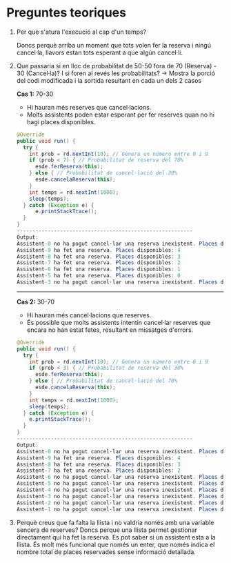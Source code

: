 # Preguntes teoriques

1. Per què s'atura l'execució al cap d'un temps?

    Doncs perquè arriba un moment que tots volen fer la reserva i ningú cancel·la, llavors estan tots esperant a que algún cancel·li.

2. Que passaria si en lloc de probabilitat de 50-50 fora de 70 (Reserva) - 30 (Cancel·la)? I si foren al revés les probabilitats? -> Mostra la porció del codi modificada i la sortida resultant en cada un dels 2 casos

    **Cas 1:** 70-30
    - Hi hauran més reserves que cancel·lacions.
    - Molts assistents poden estar esperant per fer reserves quan no hi hagi places disponibles.
    ```java
    @Override
    public void run() {
      try {
        int prob = rd.nextInt(10); // Genera un número entre 0 i 9
        if (prob < 7) { // Probabilitat de reserva del 70%
          esde.ferReserva(this);
        } else { // Probabilitat de cancel·lació del 30%
          esde.cancelaReserva(this);
        }
        int temps = rd.nextInt(1000);
        sleep(temps);
      } catch (Exception e) {
          e.printStackTrace();
      }
    }
    ---------------------------------------------------------
    Output:
    Assistent-0 no ha pogut cancel·lar una reserva inexistent. Places disponibles: 5
    Assistent-9 ha fet una reserva. Places disponibles: 4
    Assistent-8 ha fet una reserva. Places disponibles: 3
    Assistent-7 ha fet una reserva. Places disponibles: 2
    Assistent-6 ha fet una reserva. Places disponibles: 1
    Assistent-5 ha fet una reserva. Places disponibles: 0
    Assistent-3 no ha pogut cancel·lar una reserva inexistent. Places disponibles: 0
    ```
    ---

    **Cas 2:** 30-70
    - Hi hauran més cancel·lacions que reserves.
    - És possible que molts assistents intentin cancel·lar reserves que encara no han estat fetes, resultant en missatges d'errors.

    ```java
    @Override
    public void run() {
      try {
        int prob = rd.nextInt(10); // Genera un número entre 0 i 9
        if (prob < 3) { // Probabilitat de reserva del 30%
          esde.ferReserva(this);
        } else { // Probabilitat de cancel·lació del 70%
          esde.cancelaReserva(this);
        }
        int temps = rd.nextInt(1000);
        sleep(temps);
      } catch (Exception e) {
        e.printStackTrace();
      }
    }
    ---------------------------------------------------------
    Output:
    Assistent-0 no ha pogut cancel·lar una reserva inexistent. Places disponibles: 5
    Assistent-9 ha fet una reserva. Places disponibles: 4
    Assistent-8 ha fet una reserva. Places disponibles: 3
    Assistent-7 ha fet una reserva. Places disponibles: 2
    Assistent-6 no ha pogut cancel·lar una reserva inexistent. Places disponibles: 2
    Assistent-5 no ha pogut cancel·lar una reserva inexistent. Places disponibles: 2
    Assistent-4 no ha pogut cancel·lar una reserva inexistent. Places disponibles: 2
    Assistent-3 no ha pogut cancel·lar una reserva inexistent. Places disponibles: 2
    Assistent-2 no ha pogut cancel·lar una reserva inexistent. Places disponibles: 2
    Assistent-1 no ha pogut cancel·lar una reserva inexistent. Places disponibles: 2
    ```

3. Perquè creus que fa falta la llista i no valdria només amb una variable sencera de reserves?
   Doncs perque una llista permet gestionar directament qui ha fet la reserva. 
   Es pot saber si un assistent esta a la llista.
   És molt més funcional que només un enter, que només indica el nombre total de places reservades sense informació detallada.
   